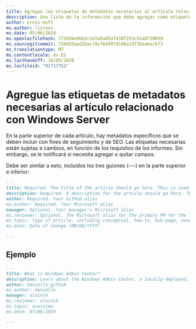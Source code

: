 ```yaml
---
title: Agregue las etiquetas de metadatos necesarias al artículo relacionado con Windows Server
description: Una lista de la información que debe agregar como etiquetas de metadatos en la parte superior de los artículos relacionados con Windows Server. Las etiquetas necesarias están sujetas a cambios, en función de los requisitos de los informes y del equipo.
author: eross-msft
ms.author: lizross
ms.date: 05/06/2019
ms.openlocfilehash: 7728d6e9bb2c1e5a6ad53f638f253c53a0720059
ms.sourcegitcommit: 720455aad2bac78cf64997d196a13f35ea0acb73
ms.translationtype: MT
ms.contentlocale: es-ES
ms.lasthandoff: 10/05/2020
ms.locfileid: "91717752"
---
```

# <a name="add-the-required-metadata-tags-to-your-windows-server-related-article"></a>Agregue las etiquetas de metadatos necesarias al artículo relacionado con Windows Server

En la parte superior de cada artículo, hay metadatos específicos que se deben incluir con fines de seguimiento y de SEO. Las etiquetas necesarias están sujetas a cambios, en función de los requisitos de los informes. Sin embargo, se le notificará si necesita agregar o quitar campos.

Debe ser similar a esto, incluidos los tres guiones (---) en la parte superior e inferior:

```markdown
---
title: Required. The title of the article should go here. This is used in SEO and search results.
description: Required. A description for the article should go here. This is used in search results, to provide users with information about whether the article has the information they're looking for.
author: Required. Your GitHub alias
ms.author: Required. Your Microsoft alias
manager: Optional. Your manager's Microsoft alias
ms.reviewer: Optional. The Microsoft alias for the primary PM for the feature/functionality
ms.topic: Type of article, including conceptual, how-to, hub-page, overview, quickstart, reference, sample, troubleshooting, or tutorial
ms.date: Date of change (MM/DD/YYYY)

---
```

## <a name="example"></a>Ejemplo

```markdown
---
title: What is Windows Admin Center?
description: Learn about the Windows Admin Center, a locally-deployed, browser-based management tool set that lets you manage your Windows Servers with no Azure or cloud dependency.
author: danielle-github
ms.author: danielle
manager: alainch
ms.reviewer: alainch
ms.topic: overview
ms.date: 07/06/2019

---
```
